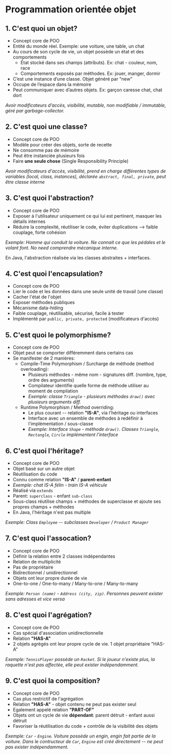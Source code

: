 # Programmation orientée objet

## 1. C'est quoi un objet? 
- Concept core de POO
- Entité du monde réel. Exemple: une voiture, une table, un chat
- Au cours de son cycle de vie, un objet possède un état et des comportements
    - État stocké dans ses champs (attributs). Ex: chat - couleur, nom, race
    - Comportements exposés par méthodes. Ex: jouer, manger, dormir
- C’est une instance d’une classe. Objet généré par “new”
- Occupe de l’espace dans la mémoire
- Peut communiquer avec d’autres objets. Ex: garçon caresse chat, chat dort

*Avoir modificateurs d’accès, visibilité, mutable, non modifiable / immutable, géré par garbage-collector.*

## 2. C'est quoi une classe? 
- Concept core de POO
- Modèle pour créer des objets, sorte de recette
- Ne consomme pas de mémoire
- Peut être instanciée plusieurs fois
- Faire **une seule chose** (Single Responsibility Principle)

*Avoir modificateurs d'accès, visibilité, prend en charge différentes types de variables (local, class, instances), déclarée `abstract, final, private`, peut être classe interne*


## 3. C'est quoi l'abstraction?
- Concept core de POO
- Exposer à l'utilisateur uniquement ce qui lui est pertinent, masquer les détails internes
- Réduire la complexité, réutiliser le code, éviter duplications --> faible couplage, forte cohésion

*Exemple: Homme qui conduit la voiture. Ne connait ce que les pédales et le volant font. No need comprendre mécanique interne.*

En Java, l'abstraction réalisée via les classes abstraites + interfaces.

## 4. C'est quoi l'encapsulation? 
- Concept core de POO
- Lier le code et les données dans une seule unité de travail (une classe)
- Cacher l'état de l'objet
- Exposer méthodes publiques
- Mécanisme data-hiding
- Faible couplage, réutilisable, sécurisé, facile à tester
- Implémenté par `public, private, protected` (modificateurs d'accès)

## 5. C'est quoi le polymorphisme?
- Concept core de POO
- Objet peut se comporter différemment dans certains cas
- Se manifester de 2 manières: 
    - Compile-Time Polymorphism / Surcharge de méthode (method overloading):
        - Plusieurs méthodes - même nom - signatures diff. (nombre, type, ordre des arguments)
        - Compilateur identifie quelle forme de méthode utiliser au moment de compilation
        - *Exemple: classe `Triangle` - plusieurs méthodes `draw()` avec plusieurs arguments diff.* 
    - Runtime Polymorphism / Method overriding:
        - Le plus courant -- relation **"IS-A"**, via l'héritage ou interfaces
        - Interface avec un ensemble de méthodes à redéfinir à l'implémentation / sous-classe
        - *Exemple: Interface `Shape` - méthode `draw()`. Classes `Triangle`, `Rectangle`, `Circle` implémentent l'interface*

## 6. C'est quoi l'héritage?
- Concept core de POO
- Objet basé sur un autre objet
- Réutilisation du code
- Connu comme relation **"IS-A"** / **parent-enfant**
- *Exemple: chat IS-A félin - train IS-A véhicule*
- Réalisé via `extends` 
- Parent: `superclass` - enfant `sub-class`
- Sous-class réutilise champs + méthodes de superclasse et ajoute ses propres champs + méthodes
- En Java, l'héritage n'est pas multiple

*Exemple: Class `Employee` -- subclasses `Developer` / `Product Manager`*

## 7. C'est quoi l'assocation? 
- Concept core de POO
- Définir la relation entre 2 classes indépendantes
- Relation de multiplicité
- Pas de propriétaire
- Bidirectionnel / unidirectionnel
- Objets ont leur propre durée de vie
- One-to-one / One-to-many / Many-to-one / Many-to-many

*Exemple: `Person (name)` - `Address (city, zip)`. Personnes peuvent exister sans adresses et vice versa*

## 8. C'est quoi l'agrégation?
- Concept core de POO
- Cas spécial d'association unidirectionnelle
- Relation **"HAS-A"**
- 2 objets agrégés ont leur propre cycle de vie. 1 objet propriétaire "HAS-A"

*Exemple: `TennisPlayer` possède un `Racket`. Si le joueur n'existe plus, la raquette n'est pas affectée, elle peut exister indépendamment.*

## 9. C'est quoi la composition?
- Concept core de POO
- Cas plus restrictif de l'agrégation
- Relation **"HAS-A"** - objet contenu ne peut pas exister seul
- Egalement appelé relation **"PART-OF"**
- Objets ont un cycle de vie **dépendant**: parent détruit - enfant aussi détruit
- Favoriser la réutilisation du code + contrôle de la visibilité des objets

*Exemple: `Car` - `Engine`. Voiture possède un engin, engin fait partie de la voiture. Dans le contructeur de `Car`, `Engine` est créé directement -- ne peut pas exister indépendamment.*